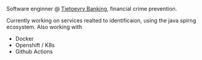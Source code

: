 Software enginner @ [Tietoevry Banking](https://www.tietoevry.com/en/banking/), financial crime prevention.

Currently working on services realted to identificaion, using the java spirng ecosystem.
Also working with
- Docker
- Openshift / K8s
- Github Actions

<!---
JorgenLohne/JorgenLohne is a ✨ special ✨ repository because its `README.md` (this file) appears on your GitHub profile.
You can click the Preview link to take a look at your changes.
--->
